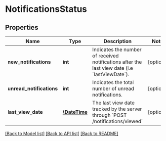 # NotificationsStatus

## Properties
Name | Type | Description | Notes
------------ | ------------- | ------------- | -------------
**new_notifications** | **int** | Indicates the number of received notifications after the last view date (i.e &#x60;lastViewDate&#x60;). | [optional] 
**unread_notifications** | **int** | Indicates the total number of unread notifications. | [optional] 
**last_view_date** | [**\DateTime**](\DateTime.md) | The last view date tracked by the server through &#x60;POST /notifications/viewed&#x60; | [optional] 

[[Back to Model list]](../../README.md#documentation-for-models) [[Back to API list]](../../README.md#documentation-for-api-endpoints) [[Back to README]](../../README.md)


